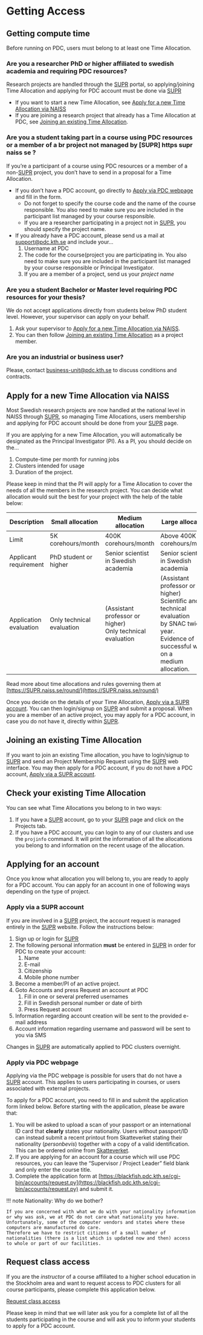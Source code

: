 # Getting Access

## Getting compute time

Before running on PDC, users must belong to at least one Time Allocation.

### Are you a researcher  PhD or higher  affiliated to swedish academia and requiring PDC resources?

Research projects are handled through the [SUPR](https://supr.naiss.se) portal,
so applying/joining Time Allocation and applying for PDC account must be done via [SUPR](https://supr.naiss.se)

* If you want to start a new Time Allocation, see [Apply for a new Time Allocation via NAISS](#apply-for-a-new-time-allocation-via-naiss)
* If you are joining a research project that already has a Time Allocation at PDC, see [Joining an existing Time Allocation](#joining-an-existing-time-allocation).

### Are you a student taking part in a course using PDC resources or a member of a br  project not managed by [SUPR] https   supr naiss se  ?

If you’re a participant of a course using PDC resources or a member of a
non-[SUPR](https://supr.naiss.se) project, you don’t have to send in a proposal for a Time Allocation.

* If you don’t have a PDC account, go directly to [Apply via PDC webpage](#apply-via-pdc-webpage)
  and fill in the form.
  * Do not forget to specify the course code and the name of the course responsible.
    You also need to make sure you are included in the participant list managed by your course responsible.
  * If you are a researcher participating in a project not in [SUPR](https://supr.naiss.se), you should specify the project name.
* If you already have a PDC account, please send us a mail at [support@pdc.kth.se](mailto:support@pdc.kth.se)
  and include your…
  1. Username at PDC
  1. The code for the course(project you are participating in.
     You also need to make sure you are included in the participant list managed by your course responsible or Principal Investigator.
  1. If you are a member of a project, send us your *project name*

### Are you a student  Bachelor or Master level  requiring PDC resources for your thesis?

We do not accept applications directly from students below PhD student level. However, your supervisor can apply on your behalf.

1. Ask your supervisor to [Apply for a new Time Allocation via NAISS](#apply-for-a-new-time-allocation-via-naiss).
1. You can then follow [Joining an existing Time Allocation](#joining-an-existing-time-allocation) as a project member.

### Are you an industrial or business user?

Please, contact [business-unit@pdc.kth.se](mailto:business-unit@pdc.kth.se) to discuss conditions and
contracts.

## Apply for a new Time Allocation via NAISS

Most Swedish research projects are now handled at the national level in NAISS through [SUPR](https://supr.naiss.se),
so managing Time Allocations, users membership
and applying for PDC account should be done from your [SUPR](https://supr.naiss.se) page.

If you are applying for a new Time Allocation, you will automatically be designated as the Principal Investigator (PI).
As a PI, you should decide on the…

1. Compute-time per month for running jobs
1. Clusters intended for usage
1. Duration of the project.

Please keep in mind that the PI will apply for a Time Allocation to cover the needs of all the members in the research project.
You can decide what allocation would suit the best for your project with the help of the table below:

| Description            | Small allocation          | Medium allocation                                             | Large allocation                                                                                                                                              |
|------------------------|---------------------------|---------------------------------------------------------------|---------------------------------------------------------------------------------------------------------------------------------------------------------------|
| Limit                  | 5K corehours/month        | 400K corehours/month                                          | Above 400K corehours/month                                                                                                                                    |
| Applicant requirement  | PhD student or higher     | Senior scientist in Swedish academia                          | Senior scientist in Swedish academia                                                                                                                          |
| Application evaluation | Only technical evaluation | (Assistant professor or higher)<br/>Only technical evaluation | (Assistant professor or higher)<br/>Scientific and technical evaluation<br/>by SNAC twice a year.<br/>Evidence of successful work on a<br/>medium allocation. |

Read more about time allocations and rules governing them at [https://SUPR.naiss.se/round/](https://SUPR.naiss.se/round/)

Once you decide on the details of your Time Allocation, [Apply via a SUPR account](#apply-via-a-supr-account).
You can then login/signup on [SUPR](https://supr.naiss.se) and submit a proposal.
When you are a member of an active project, you may apply for a PDC account, in case you do not have it,
directly within [SUPR](https://supr.naiss.se).


## Joining an existing Time Allocation

If you want to join an existing Time allocation, you have to login/signup to [SUPR](https://supr.naiss.se) and send an Project Membership Request using the [SUPR](https://supr.naiss.se) web interface.
You may then apply for a PDC account, if you do not have a PDC account, [Apply via a SUPR account](#apply-via-a-supr-account).

## Check your existing Time Allocation

You can see what Time Allocations you belong to in two ways:

1. If you have a [SUPR](https://supr.naiss.se) account, go to your [SUPR](https://supr.naiss.se) page and click on the Projects tab.
1. If you have a PDC account, you can login to any of our clusters and use the `projinfo` command.
   It will print the information of all the allocations you belong to and information on the recent usage of the allocation.

## Applying for an account

<!-- TODO: Apply for PDC account -->
<!-- TODO: hyperlink to 'time allocation' basics -->

Once you know what allocation you will belong to, you are ready to apply for a PDC account.
You can apply for an account in one of following ways depending on the type of project.


### Apply via a SUPR account

If you are involved in a [SUPR](https://supr.naiss.se) project, the account request is managed entirely in the [SUPR](https://supr.naiss.se) website. Follow the instructions below:

1. Sign up or login for [SUPR](https://supr.naiss.se)
1. The following personal information **must** be entered in [SUPR](https://supr.naiss.se) in order for PDC to create your account:
   1. Name
   1. E-mail
   1. Citizenship
   1. Mobile phone number
1. Become a member/PI of an active project.
1. Goto Accounts and press Request an account at PDC
   1. Fill in one or several preferred usernames
   1. Fill in Swedish personal number or date of birth
   1. Press Request account
1. Information regarding account creation will be sent to the provided e-mail address
1. Account information regarding username and password will be sent to you via SMS

Changes in [SUPR](https://supr.naiss.se) are automatically applied to PDC clusters overnight.


### Apply via PDC webpage

Applying via the PDC webpage is possible for users that do not have
a [SUPR](https://supr.naiss.se) account. This applies to users participating in courses,
or users associated with external projects.

To apply for a PDC account, you need to fill in and submit the
application form linked below.
Before starting with the application, please be aware that:

1. You will be asked to upload a scan of your passport or an international ID card that **clearly** states your nationality.
   Users without passport/ID can instead submit a recent printout from Skatteverket stating their nationality (*personbevis*)
   together with a copy of a valid identification. This can be ordered online from [Skatteverket](http://www.skatteverket.se).
1. If you are applying for an account for a course which will use PDC
   resources, you can leave the “Supervisor / Project Leader” field blank
   and only enter the course title.
1. Complete the application form at [https://blackfish.pdc.kth.se/cgi-bin/accounts/request.py](https://blackfish.pdc.kth.se/cgi-bin/accounts/request.py)
   and submit it.

!!! note Nationality: Why do we bother?

    If you are concerned with what we do with your nationality information or why was ask, we at PDC do not care what nationality you have.
    Unfortunately, some of the computer vendors and states where these computers are manufactured do care.
    Therefore we have to restrict citizens of a small number of nationalities (there is a list which is updated now and then) access to whole or part of our facilities.

## Request class access

If you are the *instructor* of a course affiliated to a higher school education in the Stockholm area
and want to request access to PDC clusters for all course participants,
please complete this application below.

[Request class access](https://www.kth.se/form/pdc-request-class-access)

Please keep in mind that we will later ask you for a complete list of all the students participating in the
course and will ask you to inform your students to apply for a PDC account.
